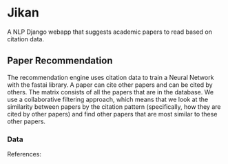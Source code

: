 # Jikan

A NLP Django webapp that suggests academic papers to read based on citation data.

## Paper Recommendation

The recommendation engine uses citation data to train a Neural Network with the fastai library. A paper can cite other papers and can be cited by others. The matrix consists of all the papers that are in the database. We use a collaborative filtering approach, which means that we look at the similarity between papers by the citation pattern (specifically, how they are cited by other papers) and find other papers that are most similar to these other papers.

### Data

References:
